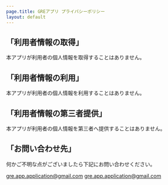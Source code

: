 ```yaml
---
page.title: GREアプリ プライバシーポリシー
layout: default
---
```



## 「利用者情報の取得」

本アプリが利用者の個人情報を取得することはありません。


## 「利用者情報の利用」

本アプリが利用者の個人情報を利用することはありません。


## 「利用者情報の第三者提供」

本アプリが利用者の個人情報を第三者へ提供することはありません。


## 「お問い合わせ先」

何かご不明な点がございましたら下記にお問い合わせください。

gre.app.application@gmail.com
[gre.app.application@gmail.com](mailto:gre.app.application@gmail.com)
